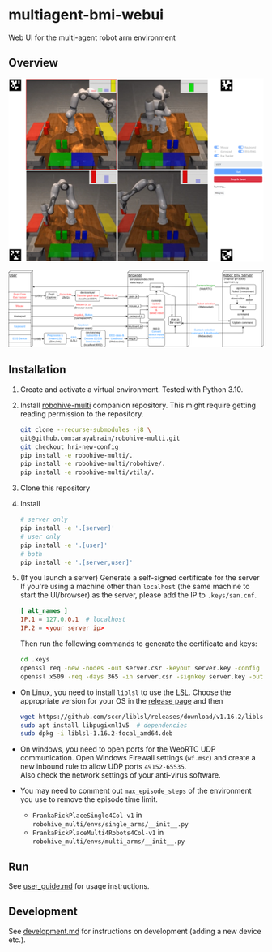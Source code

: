 # multiagent-bmi-webui
Web UI for the multi-agent robot arm environment

## Overview
![web interface image](assets/web_interface.png)

![overview image](assets/overview.png)


## Installation
1. Create and activate a virtual environment. Tested with Python 3.10.
2. Install [robohive-multi](https://github.com/arayabrain/robohive-multi) companion repository.
This might require getting reading permission to the repository.

    ```bash
    git clone --recurse-submodules -j8 \
    git@github.com:arayabrain/robohive-multi.git
    git checkout hri-new-config
    pip install -e robohive-multi/.
    pip install -e robohive-multi/robohive/.
    pip install -e robohive-multi/vtils/.
    ```

3. Clone this repository
4. Install
    ```bash
    # server only
    pip install -e '.[server]'
    # user only
    pip install -e '.[user]'
    # both
    pip install -e '.[server,user]'
    ```
5. (If you launch a server) Generate a self-signed certificate for the server  
    If you're using a machine other than `localhost` (the same machine to start the UI/browser) as the server, please add the IP to `.keys/san.cnf`.
    ```cnf
    [ alt_names ]
    IP.1 = 127.0.0.1  # localhost
    IP.2 = <your server ip>
    ```
    Then run the following commands to generate the certificate and keys:
    ```bash
    cd .keys
    openssl req -new -nodes -out server.csr -keyout server.key -config san.cnf
    openssl x509 -req -days 365 -in server.csr -signkey server.key -out server.crt -extensions req_ext -extfile san.cnf
    ```

- On Linux, you need to install `liblsl` to use the [LSL](https://github.com/sccn/liblsl).
    Choose the appropriate version for your OS in the [release page](https://github.com/sccn/liblsl/releases) and then
    ```bash
    wget https://github.com/sccn/liblsl/releases/download/v1.16.2/liblsl-1.16.2-focal_amd64.deb  # change to the appropriate one
    sudo apt install libpugixml1v5  # dependencies
    sudo dpkg -i liblsl-1.16.2-focal_amd64.deb
    ```

- On windows, you need to open ports for the WebRTC UDP communication.
Open Windows Firewall settings (`wf.msc`) and create a new inbound rule to allow UDP ports `49152-65535`.  
Also check the network settings of your anti-virus software.

- You may need to comment out `max_episode_steps` of the environment you use to remove the episode time limit.
    - `FrankaPickPlaceSingle4Col-v1` in `robohive_multi/envs/single_arms/__init__.py`
    - `FrankaPickPlaceMulti4Robots4Col-v1` in `robohive_multi/envs/multi_arms/__init__.py`


## Run
See [user_guide.md](user_guide.md) for usage instructions.


## Development
See [development.md](development.md) for instructions on development (adding a new device etc.).

